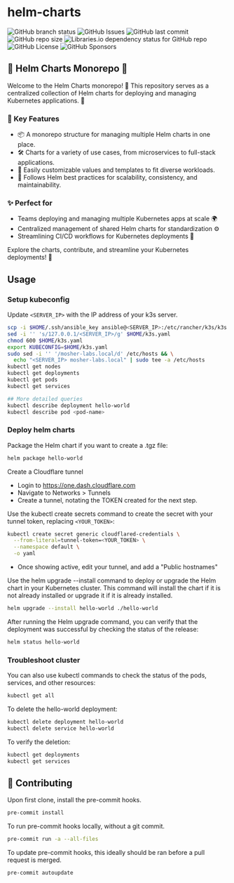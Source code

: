 # helm-charts

![GitHub branch status](https://img.shields.io/github/checks-status/mosher-labs/helm-charts/main)
![GitHub Issues](https://img.shields.io/github/issues/mosher-labs/helm-charts)
![GitHub last commit](https://img.shields.io/github/last-commit/mosher-labs/helm-charts)
![GitHub repo size](https://img.shields.io/github/repo-size/mosher-labs/helm-charts)
![Libraries.io dependency status for GitHub repo](https://img.shields.io/librariesio/github/mosher-labs/helm-charts)
![GitHub License](https://img.shields.io/github/license/mosher-labs/helm-charts)
![GitHub Sponsors](https://img.shields.io/github/sponsors/mosher-labs)

## 🎩 Helm Charts Monorepo 🚢

Welcome to the Helm Charts monorepo! 🚀 This repository serves as a centralized
collection of Helm charts for deploying and managing Kubernetes applications. 🎯

### 🌟 Key Features

- 📦 A monorepo structure for managing multiple Helm charts in one place.
- 🛠️ Charts for a variety of use cases, from microservices to full-stack applications.
- 🔧 Easily customizable values and templates to fit diverse workloads.
- 📜 Follows Helm best practices for scalability, consistency, and maintainability.

### ✨ Perfect for

- Teams deploying and managing multiple Kubernetes apps at scale 🌍
- Centralized management of shared Helm charts for standardization ⚙️
- Streamlining CI/CD workflows for Kubernetes deployments 🚀

Explore the charts, contribute, and streamline your Kubernetes deployments! 🤝

## Usage

### Setup kubeconfig

Update `<SERVER_IP>` with the IP address of your k3s server.

```bash
scp -i $HOME/.ssh/ansible_key ansible@<SERVER_IP>:/etc/rancher/k3s/k3s.yaml $HOME/k3s.yaml
sed -i '' 's/127.0.0.1/<SERVER_IP>/g' $HOME/k3s.yaml
chmod 600 $HOME/k3s.yaml
export KUBECONFIG=$HOME/k3s.yaml
sudo sed -i '' '/mosher-labs.local/d' /etc/hosts && \
  echo "<SERVER_IP> mosher-labs.local" | sudo tee -a /etc/hosts
kubectl get nodes
kubectl get deployments
kubectl get pods
kubectl get services

## More detailed queries
kubectl describe deployment hello-world
kubectl describe pod <pod-name>
```

### Deploy helm charts

Package the Helm chart if you want to create a .tgz file:

```bash
helm package hello-world
```

Create a Cloudflare tunnel

- Login to <https://one.dash.cloudflare.com>
- Navigate to Networks > Tunnels
- Create a tunnel, notating the TOKEN created for the next step.

Use the kubectl create secrets command to create the secret with your tunnel
token, replacing `<YOUR_TOKEN>`:

```bash
kubectl create secret generic cloudflared-credentials \
  --from-literal=tunnel-token=<YOUR_TOKEN> \
  --namespace default \
  -o yaml
```

- Once showing active, edit your tunnel, and add a "Public hostnames"

Use the helm upgrade --install command to deploy or upgrade the
Helm chart in your Kubernetes cluster. This command will install
the chart if it is not already installed or upgrade it if it is
already installed.

```bash
helm upgrade --install hello-world ./hello-world
```

After running the Helm upgrade command, you can verify that the deployment
was successful by checking the status of the release:

```bash
helm status hello-world
```

### Troubleshoot cluster

You can also use kubectl commands to check the status of the
pods, services, and other resources:

```bash
kubectl get all
```

To delete the hello-world deployment:

```bash
kubectl delete deployment hello-world
kubectl delete service hello-world
```

To verify the deletion:

```bash
kubectl get deployments
kubectl get services
```

## 🔰 Contributing

Upon first clone, install the pre-commit hooks.

```bash
pre-commit install
```

To run pre-commit hooks locally, without a git commit.

```bash
pre-commit run -a --all-files
```

To update pre-commit hooks, this ideally should be ran before a pull request is merged.

```bash
pre-commit autoupdate
```
